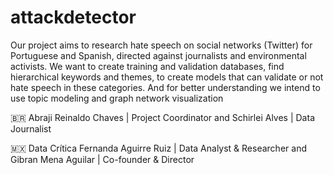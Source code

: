 # attackdetector
Our project aims to research hate speech on social networks (Twitter) for Portuguese and Spanish, directed against journalists and environmental activists. We want to create training and validation databases, find hierarchical keywords and themes, to create models that can validate or not hate speech in these categories. And for better understanding we intend to use topic modeling and graph network visualization


🇧🇷  Abraji
Reinaldo Chaves | Project Coordinator and 
Schirlei Alves | Data Journalist

🇲🇽  Data Crítica
Fernanda Aguirre Ruiz | Data Analyst & Researcher and 
Gibran Mena Aguilar | Co-founder & Director
